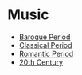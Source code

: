 # Music

- [Baroque Period](/music/baroque)
- [Classical Period](/music/classical)
- [Romantic Period](/music/romantic)
- [20th Century](/music/20th-century)
